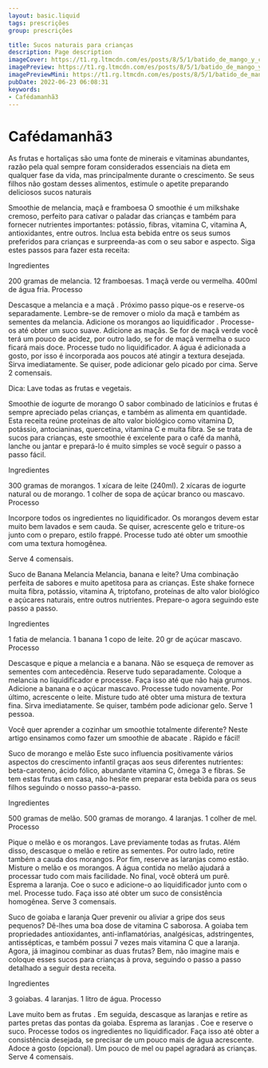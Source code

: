 ```yaml
---
layout: basic.liquid
tags: prescrições
group: prescrições

title: Sucos naturais para crianças
description: Page description
imageCover: https://t1.rg.ltmcdn.com/es/posts/8/5/1/batido_de_mango_y_coco_75158_1_600.webp
imagePreview: https://t1.rg.ltmcdn.com/es/posts/8/5/1/batido_de_mango_y_coco_75158_1_600.webp
imagePreviewMini: https://t1.rg.ltmcdn.com/es/posts/8/5/1/batido_de_mango_y_coco_75158_1_600.webp
pubDate: 2022-06-23 06:08:31
keywords:
- Cafédamanhã3
---
```


# Cafédamanhã3

As frutas e hortaliças são uma fonte de minerais e vitaminas abundantes, razão pela qual sempre foram considerados essenciais na dieta em qualquer fase da vida, mas principalmente durante o crescimento. Se seus filhos não gostam desses alimentos, estimule o apetite preparando deliciosos sucos naturais

Smoothie de melancia, maçã e framboesa
O smoothie é um milkshake cremoso, perfeito para cativar o paladar das crianças e também para fornecer nutrientes importantes: potássio, fibras, vitamina C, vitamina A, antioxidantes, entre outros. Inclua esta bebida entre os seus sumos preferidos para crianças e surpreenda-as com o seu sabor e aspecto. Siga estes passos para fazer esta receita:

Ingredientes

200 gramas de melancia.
12 framboesas.
1 maçã verde ou vermelha.
400ml de água fria.
Processo

Descasque a melancia e a maçã . Próximo passo pique-os e reserve-os separadamente. Lembre-se de remover o miolo da maçã e também as sementes da melancia.
Adicione os morangos ao liquidificador . Processe-os até obter um suco suave.
Adicione as maçãs. Se for de maçã verde você terá um pouco de acidez, por outro lado, se for de maçã vermelha o suco ficará mais doce.
Processe tudo no liquidificador. A água é adicionada a gosto, por isso é incorporada aos poucos até atingir a textura desejada.
Sirva imediatamente. Se quiser, pode adicionar gelo picado por cima.
Serve 2 comensais.

Dica: Lave todas as frutas e vegetais.

Smoothie de iogurte de morango
O sabor combinado de laticínios e frutas é sempre apreciado pelas crianças, e também as alimenta em quantidade. Esta receita reúne proteínas de alto valor biológico como vitamina D, potássio, antocianinas, quercetina, vitamina C e muita fibra. Se se trata de sucos para crianças, este smoothie é excelente para o café da manhã, lanche ou jantar e prepará-lo é muito simples se você seguir o passo a passo fácil.

Ingredientes

300 gramas de morangos.
1 xícara de leite (240ml).
2 xícaras de iogurte natural ou de morango.
1 colher de sopa de açúcar branco ou mascavo.
Processo

Incorpore todos os ingredientes no liquidificador. Os morangos devem estar muito bem lavados e sem cauda. Se quiser, acrescente gelo e triture-os junto com o preparo, estilo frappé. Processe tudo até obter um smoothie com uma textura homogênea.

Serve 4 comensais.

Suco de Banana Melancia
Melancia, banana e leite? Uma combinação perfeita de sabores e muito apetitosa para as crianças. Este shake fornece muita fibra, potássio, vitamina A, triptofano, proteínas de alto valor biológico e açúcares naturais, entre outros nutrientes. Prepare-o agora seguindo este passo a passo.

Ingredientes

1 fatia de melancia.
1 banana
1 copo de leite.
20 gr de açúcar mascavo.
Processo

Descasque e pique a melancia e a banana. Não se esqueça de remover as sementes com antecedência. Reserve tudo separadamente.
Coloque a melancia no liquidificador e processe. Faça isso até que não haja grumos.
Adicione a banana e o açúcar mascavo. Processe tudo novamente.
Por último, acrescente o leite. Misture tudo até obter uma mistura de textura fina.
Sirva imediatamente. Se quiser, também pode adicionar gelo.
Serve 1 pessoa.

Você quer aprender a cozinhar um smoothie totalmente diferente? Neste artigo ensinamos como fazer um smoothie de abacate . Rápido e fácil!

Suco de morango e melão
Este suco influencia positivamente vários aspectos do crescimento infantil graças aos seus diferentes nutrientes: beta-caroteno, ácido fólico, abundante vitamina C, ômega 3 e fibras. Se tem estas frutas em casa, não hesite em preparar esta bebida para os seus filhos seguindo o nosso passo-a-passo.

Ingredientes

500 gramas de melão.
500 gramas de morango.
4 laranjas.
1 colher de mel.
Processo

Pique o melão e os morangos. Lave previamente todas as frutas. Além disso, descasque o melão e retire as sementes. Por outro lado, retire também a cauda dos morangos. Por fim, reserve as laranjas como estão.
Misture o melão e os morangos. A água contida no melão ajudará a processar tudo com mais facilidade. No final, você obterá um purê.
Esprema a laranja. Coe o suco e adicione-o ao liquidificador junto com o mel.
Processe tudo. Faça isso até obter um suco de consistência homogênea.
Serve 3 comensais.

Suco de goiaba e laranja
Quer prevenir ou aliviar a gripe dos seus pequenos? Dê-lhes uma boa dose de vitamina C saborosa. A goiaba tem propriedades antioxidantes, anti-inflamatórias, analgésicas, adstringentes, antissépticas, e também possui 7 vezes mais vitamina C que a laranja. Agora, já imaginou combinar as duas frutas? Bem, não imagine mais e coloque esses sucos para crianças à prova, seguindo o passo a passo detalhado a seguir desta receita.

Ingredientes

3 goiabas.
4 laranjas.
1 litro de água.
Processo

Lave muito bem as frutas . Em seguida, descasque as laranjas e retire as partes pretas das pontas da goiaba.
Esprema as laranjas . Coe e reserve o suco.
Processe todos os ingredientes no liquidificador. Faça isso até obter a consistência desejada, se precisar de um pouco mais de água acrescente.
Adoce a gosto (opcional). Um pouco de mel ou papel agradará as crianças.
Serve 4 comensais.

